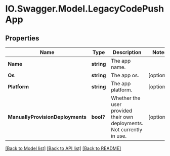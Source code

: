 # IO.Swagger.Model.LegacyCodePushApp
## Properties

Name | Type | Description | Notes
------------ | ------------- | ------------- | -------------
**Name** | **string** | The app name. | 
**Os** | **string** | The app os. | [optional] 
**Platform** | **string** | The app platform. | [optional] 
**ManuallyProvisionDeployments** | **bool?** | Whether the user provided their own deployments. Not currently in use. | [optional] 

[[Back to Model list]](../README.md#documentation-for-models) [[Back to API list]](../README.md#documentation-for-api-endpoints) [[Back to README]](../README.md)


